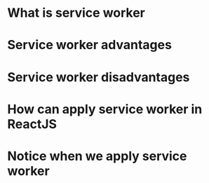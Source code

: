 # What is service worker
# Service worker advantages
# Service worker disadvantages
# How can apply service worker in ReactJS
# Notice when we apply service worker
